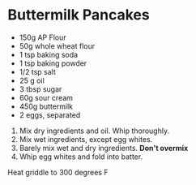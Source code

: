 # Buttermilk Pancakes

* 150g AP Flour
* 50g whole wheat flour
* 1 tsp baking soda
* 1 tsp baking powder
* 1/2 tsp salt
* 25 g oil
* 3 tbsp sugar
* 60g sour cream
* 450g buttermilk
* 2 eggs, separated


1. Mix dry ingredients and oil.  Whip thoroughly.
2. Mix wet ingredients, except egg whites.
3. Barely mix wet and dry ingredients.  **Don't overmix**
4. Whip egg whites and fold into batter.

Heat griddle to 300 degrees F
